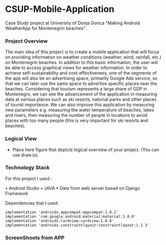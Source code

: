 # CSUP-Mobile-Application

Case Study project at University of Donja Gorica "Making Android WeatherApp for Montenegrin beaches".

### Project Overview

The main idea of this project is to create a mobile application that will focus on providing information on weather conditions (weather, wind, rainfall, etc.) on Montenegrin beaches. In addition to this basic information, the user will be able to access graphical views for weather information. In order to achieve self-sustainability and cost-effectiveness, one of the segments of the app will also be an advertising space, primarily Google Ads service, so that we can later use the same space to advertise specific places near the beaches. Considering that tourism represents a large share of GDP in Montenegro, we can see the advancement of the application in measuring data at various places such as ski resorts, national parks and other places of tourist importance. We can also improve this application by measuring new parameters e.g. measuring the water temperature of beaches, lakes and rivers, then measuring the number of people in locations to avoid places with too many people (this is very important for ski resorts and beaches).

### Logical View

* Place here figure that depicts logical overview of your project. (You can use draw.io).


### Technology Stack


For this project I used :

• Android Studio
• JAVA
• Data from web server based on Django Framework

Dependencies that I used:

    implementation 'androidx.appcompat:appcompat:1.0.2'
    implementation 'com.google.android.material:material:1.0.0'
    implementation 'androidx.cardview:cardview:1.0.0'
    implementation 'androidx.constraintlayout:constraintlayout:1.1.3'
    
### ScreenShoots from APP


    
    
